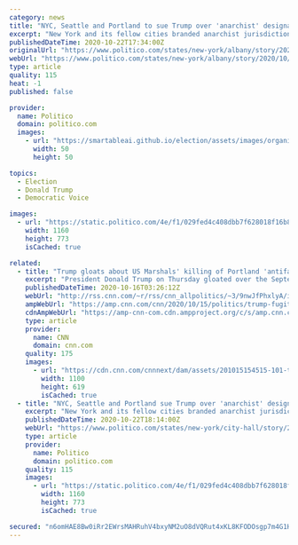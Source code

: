 ```yaml
---
category: news
title: "NYC, Seattle and Portland to sue Trump over 'anarchist' designation"
excerpt: "New York and its fellow cities branded anarchist jurisdictions by the Trump administration will file a lawsuit Thursday challenging a move to pull their federal funds. The Justice Department last month slapped the label on New York,"
publishedDateTime: 2020-10-22T17:34:00Z
originalUrl: "https://www.politico.com/states/new-york/albany/story/2020/10/22/nyc-seattle-and-portland-to-sue-trump-over-anarchist-designation-1329484"
webUrl: "https://www.politico.com/states/new-york/albany/story/2020/10/22/nyc-seattle-and-portland-to-sue-trump-over-anarchist-designation-1329484"
type: article
quality: 115
heat: -1
published: false

provider:
  name: Politico
  domain: politico.com
  images:
    - url: "https://smartableai.github.io/election/assets/images/organizations/politico.com-50x50.jpg"
      width: 50
      height: 50

topics:
  - Election
  - Donald Trump
  - Democratic Voice

images:
  - url: "https://static.politico.com/4e/f1/029fed4c408dbb7f628018f16b8b/blas1.jpg"
    width: 1160
    height: 773
    isCached: true

related:
  - title: "Trump gloats about US Marshals' killing of Portland 'antifa' suspect"
    excerpt: "President Donald Trump on Thursday gloated over the September killing of Portland, Oregon, murder suspect Michael Reinoehl by law enforcement officers who had been deputized as US Marshals.\n    \n"
    publishedDateTime: 2020-10-16T03:26:12Z
    webUrl: "http://rss.cnn.com/~r/rss/cnn_allpolitics/~3/9nwJfPhxlyA/index.html"
    ampWebUrl: "https://amp.cnn.com/cnn/2020/10/15/politics/trump-fugitive-shooting/index.html"
    cdnAmpWebUrl: "https://amp-cnn-com.cdn.ampproject.org/c/s/amp.cnn.com/cnn/2020/10/15/politics/trump-fugitive-shooting/index.html"
    type: article
    provider:
      name: CNN
      domain: cnn.com
    quality: 175
    images:
      - url: "https://cdn.cnn.com/cnnnext/dam/assets/201015154515-101-trump-lead-image-2020-super-tease.jpg"
        width: 1100
        height: 619
        isCached: true
  - title: "NYC, Seattle and Portland sue Trump over 'anarchist' designation"
    excerpt: "New York and its fellow cities branded anarchist jurisdictions by the Trump administration will file a lawsuit Thursday challenging a move to pull their federal funds. The Justice Department last month slapped the label on New York,"
    publishedDateTime: 2020-10-22T18:14:00Z
    webUrl: "https://www.politico.com/states/new-york/city-hall/story/2020/10/22/nyc-seattle-and-portland-sue-trump-over-anarchist-designation-1329484"
    type: article
    provider:
      name: Politico
      domain: politico.com
    quality: 115
    images:
      - url: "https://static.politico.com/4e/f1/029fed4c408dbb7f628018f16b8b/blas1.jpg"
        width: 1160
        height: 773
        isCached: true

secured: "n6omHAE8Bw0iRr2EWrsMAHRuhV4bxyNM2uO8dVQRut4xKL8KFODOsgp7m4G1HSiIYfTe2xEJwH1JviixsBtQa3rZB59IHnb6YYApki4hFCIesL6Sc2LGh2C2/8vBqtrqjIwMeMMlACoD3ZcdCOfe4oRIsiEDjNTaa+1Y9K9TIpwmnQkz4XUnhWzXa0p7CowHxSIbDSwp0y8ZttMWoIbfhka+46a0ChiBT/NhgwbQS5E2fDh0x/U/QS9hO6Pbe7tOzXYZOqyavTbPHvxza6Ktc7qeQ5tbB6N5CR0dCvbs3I5DhCvj1Tx7zy68duZQambudXJXl9+CLSNocnjlSA29GTZyJD+tR/Pp/Tc6kxhQXRI=;YbOB4P0wKWpuYwm1apECtQ=="
---
```


